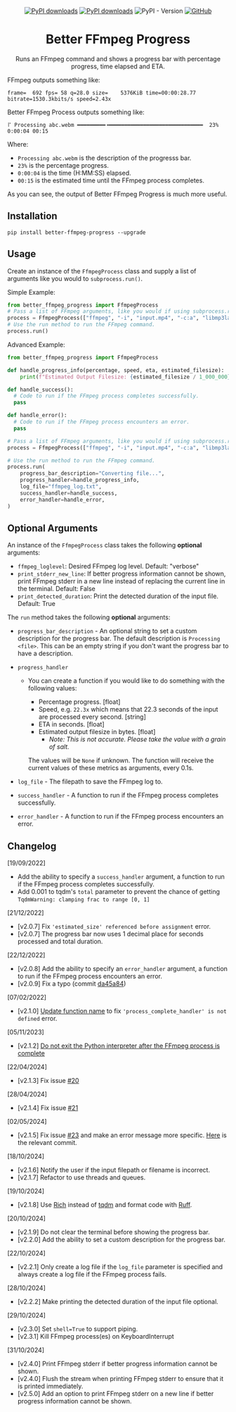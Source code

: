<div align="center">

[![PyPI downloads](https://img.shields.io/pypi/dm/better-ffmpeg-progress?label=PyPI&color=blue)](https://pypistats.org/packages/better-ffmpeg-progress)
[![PyPI downloads](https://img.shields.io/pypi/dd/better-ffmpeg-progress?label=PyPI&color=blue)](https://pypistats.org/packages/better-ffmpeg-progress)
![PyPI - Version](https://img.shields.io/pypi/v/better-ffmpeg-progress)
[![GitHub](https://img.shields.io/github/license/crypticsignal/better-ffmpeg-progress?label=License&color=blue)](LICENSE.txt)

# Better FFmpeg Progress
Runs an FFmpeg command and shows a progress bar with percentage progress, time elapsed and ETA.
</div>

FFmpeg outputs something like:
```
frame=  692 fps= 58 q=28.0 size=    5376KiB time=00:00:28.77 bitrate=1530.3kbits/s speed=2.43x
```
Better FFmpeg Process outputs something like:
```
⠏ Processing abc.webm ━━━━━━━━━╺━━━━━━━━━━━━━━━━━━━━━━━━━━━━━━  23% 0:00:04 00:15
```
Where:
- `Processing abc.webm` is the description of the progresss bar.
- `23%` is the percentage progress.
- `0:00:04` is the time (H:MM:SS) elapsed.
- `00:15` is the estimated time until the FFmpeg process completes.

As you can see, the output of Better FFmpeg Progress is much more useful.

## Installation
```
pip install better-ffmpeg-progress --upgrade
```

## Usage
Create an instance of the `FfmpegProcess` class and supply a list of arguments like you would to `subprocess.run()`.

Simple Example:
```py
from better_ffmpeg_progress import FfmpegProcess
# Pass a list of FFmpeg arguments, like you would if using subprocess.run()
process = FfmpegProcess(["ffmpeg", "-i", "input.mp4", "-c:a", "libmp3lame", "output.mp3"])
# Use the run method to run the FFmpeg command.
process.run()
```

Advanced Example:
```py
from better_ffmpeg_progress import FfmpegProcess

def handle_progress_info(percentage, speed, eta, estimated_filesize):
    print(f"Estimated Output Filesize: {estimated_filesize / 1_000_000} MB")

def handle_success():
  # Code to run if the FFmpeg process completes successfully.
  pass

def handle_error():
  # Code to run if the FFmpeg process encounters an error.
  pass

# Pass a list of FFmpeg arguments, like you would if using subprocess.run() or subprocess.Popen()
process = FfmpegProcess(["ffmpeg", "-i", "input.mp4", "-c:a", "libmp3lame", "output.mp3"])

# Use the run method to run the FFmpeg command.
process.run(
    progress_bar_description="Converting file...",
    progress_handler=handle_progress_info,
    log_file="ffmpeg_log.txt",
    success_handler=handle_success,
    error_handler=handle_error,
)
```

## Optional Arguments
An instance of the `FfmpegProcess` class takes the following **optional** arguments:

- `ffmpeg_loglevel`: Desired FFmpeg log level. Default: "verbose"
- `print_stderr_new_line`: If better progress information cannot be shown, print FFmpeg stderr in a new line instead of replacing the current line in the terminal. Default: False
- `print_detected_duration`: Print the detected duration of the input file. Default: True

The `run` method takes the following **optional** arguments:
- `progress_bar_description` - An optional string to set a custom description for the progress bar. The default description is `Processing <file>`. This can be an empty string if you don't want the progress bar to have a description.
- `progress_handler`
  - You can create a function if you would like to do something with the following values:
    - Percentage progress. [float]
    - Speed, e.g. `22.3x` which means that 22.3 seconds of the input are processed every second. [string]
    - ETA in seconds. [float]
    - Estimated output filesize in bytes. [float]
      - _Note: This is not accurate. Please take the value with a grain of salt._

    The values will be `None` if unknown. The function will receive the current values of these metrics as arguments, every 0.1s.

- `log_file` -  The filepath to save the FFmpeg log to.
- `success_handler` - A function to run if the FFmpeg process completes successfully.
- `error_handler` - A function to run if the FFmpeg process encounters an error.

## Changelog
[19/09/2022]
- Add the ability to specify a `success_handler` argument, a function to run if the FFmpeg process completes successfully.
- Add 0.001 to tqdm's `total` parameter to prevent the chance of getting `TqdmWarning: clamping frac to range [0, 1]`

[21/12/2022]
- [v2.0.7] Fix `'estimated_size' referenced before assignment` error.
- [v2.0.7] The progress bar now uses 1 decimal place for seconds processed and total duration.

[22/12/2022]
- [v2.0.8] Add the ability to specify an `error_handler` argument, a function to run if the FFmpeg process encounters an error.
- [v2.0.9] Fix a typo (commit [da45a84](https://github.com/CrypticSignal/better-ffmpeg-progress/commit/da45a8416856ab7d3c7b748db5703fa3dbc65f60))

[07/02/2022]
- [v2.1.0] [Update function name](https://github.com/CrypticSignal/better-ffmpeg-progress/commit/572fe8a0d71957d00b833134a4d35170630203fa) to fix `'process_complete_handler' is not defined` error.

[05/11/2023]
- [v2.1.2] [Do not exit the Python interpreter after the FFmpeg process is complete](https://github.com/CrypticSignal/better-ffmpeg-progress/commit/0a358810773835297faae688689c6e0d8a5859ae)

[22/04/2024]
- [v2.1.3] Fix issue [#20](https://github.com/CrypticSignal/better-ffmpeg-progress/issues/20)

[28/04/2024]
- [v2.1.4] Fix issue [#21](https://github.com/CrypticSignal/better-ffmpeg-progress/issues/21)

[02/05/2024]
- [v2.1.5] Fix issue [#23](https://github.com/CrypticSignal/better-ffmpeg-progress/issues/23) and make an error message more specific. [Here](https://github.com/CrypticSignal/better-ffmpeg-progress/commit/a6ef7f26d080b684144021301f3b2aa5e0834dae) is the relevant commit.

[18/10/2024]
- [v2.1.6] Notify the user if the input filepath or filename is incorrect.
- [v2.1.7] Refactor to use threads and queues.

[19/10/2024]
- [v2.1.8] Use [Rich](https://github.com/Textualize/rich) instead of [tqdm](https://github.com/tqdm/tqdm) and format code with [Ruff](https://github.com/astral-sh/ruff).

[20/10/2024]
- [v2.1.9] Do not clear the terminal before showing the progress bar.
- [v2.2.0] Add the ability to set a custom description for the progress bar.

[22/10/2024]
- [v2.2.1] Only create a log file if the `log_file` parameter is specified and always create a log file if the FFmpeg process fails.

[28/10/2024]
- [v2.2.2] Make printing the detected duration of the input file optional.

[29/10/2024]
- [v2.3.0] Set `shell=True` to support piping.
- [v2.3.1] Kill FFmpeg process(es) on KeyboardInterrupt

[31/10/2024]
- [v2.4.0] Print FFmpeg stderr if better progress information cannot be shown.
- [v2.4.0] Flush the stream when printing FFmpeg stderr to ensure that it is printed immediately.
- [v2.5.0] Add an option to print FFmpeg stderr on a new line if better progress information cannot be shown.